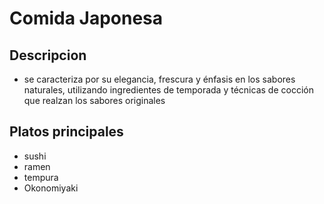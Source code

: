 # Comida Japonesa 

## Descripcion

- se caracteriza por su elegancia, frescura y énfasis en los sabores naturales, utilizando ingredientes de temporada y técnicas de cocción que realzan los sabores originales

## Platos principales

- sushi
- ramen 
- tempura 
- Okonomiyaki